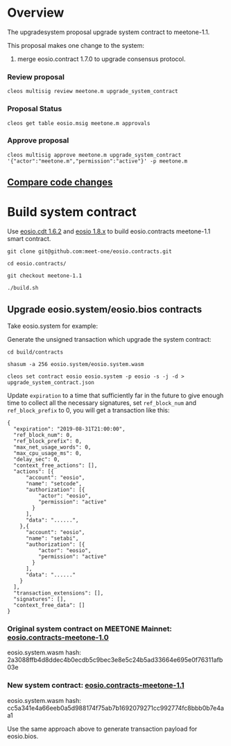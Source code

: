 # Overview

The upgradesystem proposal upgrade system contract to meetone-1.1.

This proposal makes one change to the system:

1. merge eosio.contract 1.7.0 to upgrade consensus protocol.

### Review proposal

```
cleos multisig review meetone.m upgrade_system_contract
```

### Proposal Status

```
cleos get table eosio.msig meetone.m approvals
```

### Approve proposal

```
cleos multisig approve meetone.m upgrade_system_contract '{"actor":"meetone.m","permission":"active"}' -p meetone.m 
```

## [Compare code changes](https://github.com/meet-one/eosio.contracts/compare/v1.7.0...meet-one:meetone-1.1)


# Build system contract

Use [eosio.cdt 1.6.2](https://github.com/EOSIO/eosio.cdt) and [eosio 1.8.x](https://github.com/meet-one/eos) to build eosio.contracts meetone-1.1 smart contract.
```
git clone git@github.com:meet-one/eosio.contracts.git

cd eosio.contracts/

git checkout meetone-1.1

./build.sh
```

## Upgrade eosio.system/eosio.bios contracts

Take eosio.system for example:

Generate the unsigned transaction which upgrade the system contract:

```
cd build/contracts

shasum -a 256 eosio.system/eosio.system.wasm

cleos set contract eosio eosio.system -p eosio -s -j -d > upgrade_system_contract.json
```

Update `expiration` to a time that sufficiently far in the future to give enough time to collect all the necessary signatures, set `ref_block_num` and `ref_block_prefix` to 0, you will get a transaction like this:

```
{
  "expiration": "2019-08-31T21:00:00",
  "ref_block_num": 0,
  "ref_block_prefix": 0,
  "max_net_usage_words": 0,
  "max_cpu_usage_ms": 0,
  "delay_sec": 0,
  "context_free_actions": [],
  "actions": [{
      "account": "eosio",
      "name": "setcode",
      "authorization": [{
          "actor": "eosio",
          "permission": "active"
        }
      ],
      "data": "......",
    },{
      "account": "eosio",
      "name": "setabi",
      "authorization": [{
          "actor": "eosio",
          "permission": "active"
        }
      ],
      "data": "......"
    }
  ],
  "transaction_extensions": [],
  "signatures": [],
  "context_free_data": []
}
```

### Original system contract on MEETONE Mainnet: [eosio.contracts-meetone-1.0](https://github.com/meet-one/eosio.contracts/tree/meetone-1.0)

eosio.system.wasm hash: 2a3088ffb4d8ddec4b0ecdb5c9bec3e8e5c24b5ad33664e695e0f76311afb03e

### New system contract: [eosio.contracts-meetone-1.1](https://github.com/meet-one/eosio.contracts/tree/meetone-1.1)

eosio.system.wasm hash: cc5a341e4a66eeb0a5d988174f75ab7b1692079271cc992774fc8bbb0b7e4aa1

Use the same approach above to generate transaction payload for eosio.bios. 

